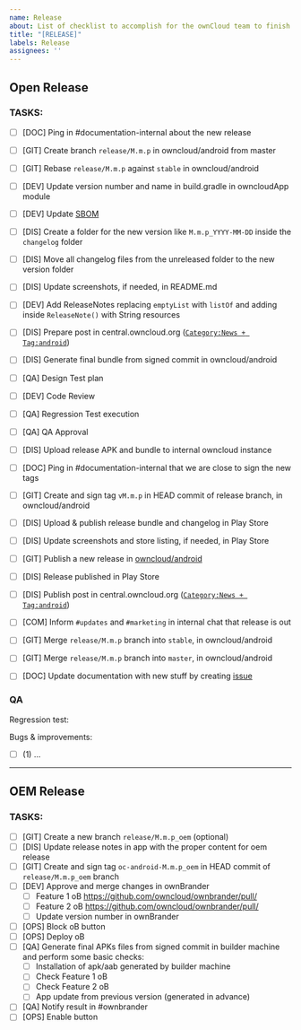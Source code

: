 ```yaml
---
name: Release
about: List of checklist to accomplish for the ownCloud team to finish the release process
title: "[RELEASE]"
labels: Release
assignees: ''
---
```


<!--
Another release for the ownCloud Android client!
For Open releases, keep the Open Release template and remove the OEM Release one
For OEM releases, keep the OEM Release template and remove the Open Release one
-->

## Open Release

### TASKS:

 - [ ] [DOC] Ping in #documentation-internal about the new release
 - [ ] [GIT] Create branch `release/M.m.p` in owncloud/android from master
 - [ ] [GIT] Rebase `release/M.m.p` against `stable` in owncloud/android
 - [ ] [DEV] Update version number and name in build.gradle in owncloudApp module
 - [ ] [DEV] Update [SBOM](https://cloud.owncloud.com/f/6072870)
 - [ ] [DIS] Create a folder for the new version like `M.m.p_YYYY-MM-DD` inside the `changelog` folder
 - [ ] [DIS] Move all changelog files from the unreleased folder to the new version folder
 - [ ] [DIS] Update screenshots, if needed, in README.md
 - [ ] [DEV] Add ReleaseNotes replacing `emptyList` with `listOf` and adding inside `ReleaseNote()` with String resources
 - [ ] [DIS] Prepare post in central.owncloud.org ([`Category:News + Tag:android`](https://central.owncloud.org/tags/c/news/5/android))
 - [ ] [DIS] Generate final bundle from signed commit in owncloud/android
 - [ ] [QA] Design Test plan
 - [ ] [DEV] Code Review
 - [ ] [QA] Regression Test execution
 - [ ] [QA] QA Approval
 - [ ] [DIS] Upload release APK and bundle to internal owncloud instance
 - [ ] [DOC] Ping in #documentation-internal that we are close to sign the new tags
 - [ ] [GIT] Create and sign tag `vM.m.p` in HEAD commit of release branch, in owncloud/android
 - [ ] [DIS] Upload & publish release bundle and changelog in Play Store
 - [ ] [DIS] Update screenshots and store listing, if needed, in Play Store
 - [ ] [GIT] Publish a new release in [owncloud/android](https://github.com/owncloud/android/releases)
 - [ ] [DIS] Release published in Play Store
 - [ ] [DIS] Publish post in central.owncloud.org ([`Category:News + Tag:android`](https://central.owncloud.org/tags/c/news/5/android))
 - [ ] [COM] Inform `#updates` and `#marketing` in internal chat that release is out
 - [ ] [GIT] Merge `release/M.m.p` branch into `stable`, in owncloud/android
 - [ ] [GIT] Merge `release/M.m.p` branch into `master`, in owncloud/android
 - [ ] [DOC] Update documentation with new stuff by creating [issue](https://github.com/owncloud/docs-client-android/issues)


### QA

Regression test:

Bugs & improvements:

- [ ] (1) ...

_____

## OEM Release

### TASKS:

- [ ] [GIT] Create a new branch `release/M.m.p_oem` (optional)
- [ ] [DIS] Update release notes in app with the proper content for oem release
- [ ] [GIT] Create and sign tag `oc-android-M.m.p_oem` in HEAD commit of `release/M.m.p_oem` branch
- [ ] [DEV] Approve and merge changes in ownBrander
  - [ ] Feature 1 oB https://github.com/owncloud/ownbrander/pull/
  - [ ] Feature 2 oB https://github.com/owncloud/ownbrander/pull/
  - [ ] Update version number in ownBrander
- [ ] [OPS] Block oB button
- [ ] [OPS] Deploy oB
- [ ] [QA] Generate final APKs files from signed commit in builder machine and perform some basic checks:
    - [ ] Installation of apk/aab generated by builder machine
    - [ ] Check Feature 1 oB
    - [ ] Check Feature 2 oB
    - [ ] App update from previous version (generated in advance)
- [ ] [QA] Notify result in #ownbrander
- [ ] [OPS] Enable button
